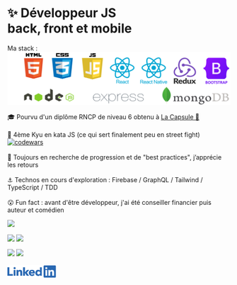  # ✨ Développeur JS <br/> back, front et mobile  

Ma stack :  
<img src="GitTechnosBoot.png" width="535" alt="Conception, prototypage et programmation d’applications web et mobile en HTML 5, CSS, JS, React, React Native, Redux, Bootstrap, Node.js, Express, MongoDB">
</br>

🎓 Pourvu d'un diplôme RNCP de niveau 6 obtenu à [La Capsule 🚀](https://www.linkedin.com/feed/update/urn:li:activity:6714913864439369728/)  
<br/>
🥋 4ème Kyu en kata JS (ce qui sert finalement peu en street fight) [![codewars](https://www.codewars.com/users/Maxime%20Verdy/badges/micro)](https://www.codewars.com/users/Maxime%20Verdy)  
<br/>
🔎 Toujours en recherche de progression et de "best practices", j’apprécie les retours  
<br/>
⚓ Technos en cours d'exploration : Firebase / GraphQL / Tailwind / TypeScript / TDD  
<br/>
😮 Fun fact : avant d'être développeur, j'ai été conseiller financier puis auteur et comédien
<br/>

![](https://github-profile-summary-cards.vercel.app/api/cards/profile-details?username=MaximeVerdy&theme=nord_bright)

![](https://github-profile-summary-cards.vercel.app/api/cards/repos-per-language?username=MaximeVerdy&theme=nord_bright)    ![](https://github-profile-summary-cards.vercel.app/api/cards/most-commit-language?username=MaximeVerdy&theme=nord_bright)

![](https://github-profile-summary-cards.vercel.app/api/cards/stats?username=MaximeVerdy&theme=nord_bright) ![](https://github-profile-summary-cards.vercel.app/api/cards/productive-time?username=MaximeVerdy&theme=nord_bright)
<br/>
<br/>
<a href="https://www.linkedin.com/in/maximeverdy/">
<img src="Linkedin-logo.png" width="110" alt="badge LinkedIn">
</a>
